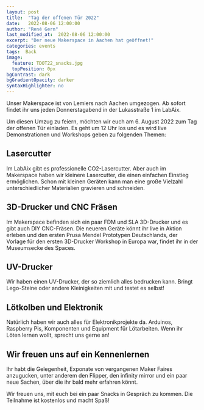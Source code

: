 ```yaml
---
layout: post
title:  "Tag der offenen Tür 2022"
date:   2022-08-06 12:00:00
author: "René Gern"
last_modified_at:  2022-08-06 12:00:00
excerpt: "Der neue Makerspace in Aachen hat geöffnet!"
categories: events
tags:  Back
image:
  feature: TDOT22_snacks.jpg
  topPosition: 0px
bgContrast: dark
bgGradientOpacity: darker
syntaxHighlighter: no
---
```

Unser Makerspace ist von Lemiers nach Aachen umgezogen. Ab sofort findet ihr uns jeden Donnerstagabend in der Lukasstraße 1 im LabAix. 

<div class="img img--fullContainer img--14xLeading" style="background-image: url({{ site.baseurl_posts_img }}TDOT22_flipper.jpg);"></div>

Um diesen Umzug zu feiern, möchten wir euch am 6. August 2022 zum Tag der offenen Tür einladen. Es geht um 12 Uhr los und es wird live Demonstrationen und Workshops geben zu folgenden Themen:

## Lasercutter

Im LabAix gibt es professionelle CO2-Lasercutter. Aber auch im Makerspace haben wir kleinere Lasercutter, die einen einfachen Einstieg ermöglichen. Schon mit kleinen Geräten kann man eine große Vielzahl unterschiedlicher Materialien gravieren und schneiden.

<div class="img img--fullContainer img--14xLeading" style="background-image: url({{ site.baseurl_posts_img }}TDOT22_laser.jpg);"></div>


## 3D-Drucker und CNC Fräsen

Im Makerspace befinden sich ein paar FDM und SLA 3D-Drucker und es gibt auch DIY CNC-Fräsen. Die neueren Geräte könnt ihr live in Aktion erleben und den ersten Prusa Mendel Prototypen Deutschlands, der Vorlage für den ersten 3D-Drucker Workshop in Europa war, findet ihr in der Museumsecke des Spaces.

## UV-Drucker

Wir haben einen UV-Drucker, der so ziemlich alles bedrucken kann. Bringt Lego-Steine oder andere Kleinigkeiten mit und testet es selbst!
<div class="img img--fullContainer img--14xLeading" style="background-image: url({{ site.baseurl_posts_img }}TDOT22_uvdrucker.jpg);"></div>

## Lötkolben und Elektronik

Natürlich haben wir auch alles für Elektronikprojekte da. Arduinos, Raspberry Pis, Komponenten und Equipment für Lötarbeiten. Wenn ihr Löten lernen wollt, sprecht uns gerne an!

## Wir freuen uns auf ein Kennenlernen

Ihr habt die Gelegenheit, Exponate von vergangenen Maker Faires anzugucken, unter anderem den Flipper, den infinity mirror und ein paar neue Sachen, über die ihr bald mehr erfahren könnt.

<div class="img img--fullContainer img--14xLeading" style="background-image: url({{ site.baseurl_posts_img }}TDOT22_saeule.jpg);"></div>


Wir freuen uns, mit euch bei ein paar Snacks in Gespräch zu kommen. Die Teilnahme ist kostenlos und macht Spaß!
<div class="img img--fullContainer img--14xLeading" style="background-image: url({{ site.baseurl_posts_img }}TDOT22_snacks.jpg);"></div>
